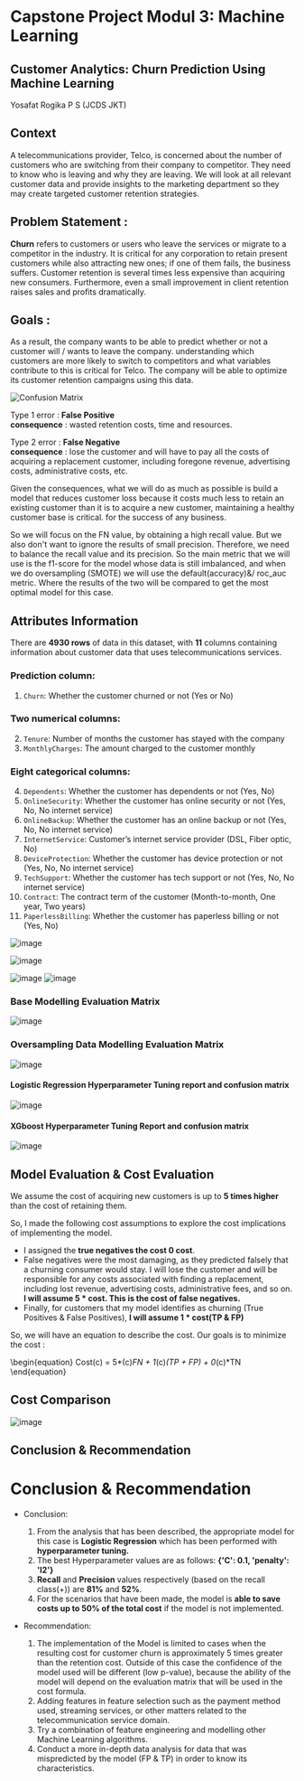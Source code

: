 # Capstone Project Modul 3: Machine Learning

## Customer Analytics: Churn Prediction Using Machine Learning
Yosafat Rogika P S (JCDS JKT)

## Context
A telecommunications provider, Telco, is concerned about the number of customers who are switching from their company to competitor. They need to know who is leaving and why they are leaving. We will look at all relevant customer data and provide insights to the marketing department so they may create targeted customer retention strategies.

## Problem Statement :
**Churn** refers to customers or users who leave the services or migrate to a competitor in the industry. It is critical for any corporation to retain present customers while also attracting new ones; if one of them fails, the business suffers. Customer retention is several times less expensive than acquiring new consumers. Furthermore, even a small improvement in client retention raises sales and profits dramatically. 

## Goals :
As a result, the company wants to be able to predict whether or not a customer will / wants to leave the company. understanding which customers are more likely to switch to competitors and what variables contribute to this is critical for Telco. The company will be able to optimize its customer retention campaigns using this data.

![Confusion Matrix](https://user-images.githubusercontent.com/99156054/169649507-679d463a-d115-4f8e-b2e0-0a334979b41d.png)

Type 1 error : **False Positive**  
**consequence** : wasted retention costs, time and resources.

Type 2 error : **False Negative**  
**consequence** : lose the customer and will have to pay all the costs of acquiring a replacement customer, including foregone revenue, advertising costs, administrative costs, etc.

Given the consequences, what we will do as much as possible is build a model that reduces customer loss because it costs much less to retain an existing customer than it is to acquire a new customer, maintaining a healthy customer base is critical. for the success of any business.

So we will focus on the FN value, by obtaining a high recall value. But we also don't want to ignore the results of small precision. Therefore, we need to balance the recall value and its precision. So the main metric that we will use is the f1-score for the model whose data is still imbalanced, and when we do oversampling (SMOTE) we will use the default(accuracy)&/ roc_auc metric. Where the results of the two will be compared to get the most optimal model for this case.

## Attributes Information
There are **4930 rows** of data in this dataset, with **11** columns containing information about customer data that uses telecommunications services.
### Prediction column:
1. `Churn`: Whether the customer churned or not (Yes or No)
### Two numerical columns:
2. `Tenure`: Number of months the customer has stayed with the company
3. `MonthlyCharges`: The amount charged to the customer monthly
### Eight categorical columns:
4. `Dependents`: Whether the customer has dependents or not (Yes, No)
5. `OnlineSecurity`: Whether the customer has online security or not (Yes, No, No internet service)
6. `OnlineBackup`: Whether the customer has an online backup or not (Yes, No, No internet service)
7. `InternetService`: Customer’s internet service provider (DSL, Fiber optic, No)
8. `DeviceProtection`: Whether the customer has device protection or not (Yes, No, No internet service)
9. `TechSupport`: Whether the customer has tech support or not (Yes, No, No internet service)
10. `Contract`: The contract term of the customer (Month-to-month, One year, Two years)
11. `PaperlessBilling`: Whether the customer has paperless billing or not (Yes, No)

![image](https://user-images.githubusercontent.com/99156054/169649544-0b0bae83-963d-4eb8-acb3-b0df2e809fc2.png)

![image](https://user-images.githubusercontent.com/99156054/169649563-1c0a50c2-000b-4340-9c5d-112876057e6e.png)

![image](https://user-images.githubusercontent.com/99156054/169649598-8c67172a-d851-4500-9d3f-2cc628628f8c.png)
![image](https://user-images.githubusercontent.com/99156054/169649626-49d804e3-73bb-4400-992e-40e31032f09a.png)


### Base Modelling Evaluation Matrix
![image](https://user-images.githubusercontent.com/99156054/169649651-d9bb7d31-e155-4671-918d-f83178c6ca80.png)

### Oversampling Data Modelling Evaluation Matrix
![image](https://user-images.githubusercontent.com/99156054/169649689-e0856cd3-4fd2-4dcb-a5aa-2e4147071ce2.png)

#### Logistic Regression Hyperparameter Tuning report and confusion matrix
![image](https://user-images.githubusercontent.com/99156054/169649726-f13ea8d3-3ff3-4845-a735-5de9f8f980d2.png)

#### XGboost Hyperparameter Tuning Report and confusion matrix
![image](https://user-images.githubusercontent.com/99156054/169649762-36f96381-fe93-4687-976f-a66fde17086b.png)

## Model Evaluation & Cost Evaluation
We assume the cost of acquiring new customers is up to **5 times higher** than the cost of retaining them. 

So, I made the following cost assumptions to explore the cost implications of implementing the model.
- I assigned the **true negatives the cost 0 cost**. 
- False negatives were the most damaging, as they predicted falsely that a churning consumer would stay. I will lose the customer and will be responsible for any costs associated with finding a replacement, including lost revenue, advertising costs, administrative fees, and so on. **I will assume 5 * cost. This is the cost of false negatives.**
- Finally, for customers that my model identifies as churning (True Positives & False Positives), **I will assume 1 * cost(TP & FP)**

So, we will have an equation to describe the cost. Our goals is to minimize the cost :

\begin{equation}
Cost(c) = 5*(c)*FN + 1*(c)*(TP + FP) + 0*(c)*TN 
\end{equation}

## Cost Comparison
![image](https://user-images.githubusercontent.com/99156054/169649820-64c7f22f-f542-43db-8160-fea5a445ba41.png)

## Conclusion & Recommendation
# Conclusion & Recommendation
- Conclusion:
    1. From the analysis that has been described, the appropriate model for this case is **Logistic Regression** which has been performed with **hyperparameter tuning.**
    2. The best Hyperparameter values are as follows: 
        **{'C': 0.1, 
        'penalty': 'l2'}**
    3. **Recall** and **Precision** values respectively (based on the recall class(+)) are **81%** and **52%**.
    4. For the scenarios that have been made, the model is **able to save costs up to 50% of the total cost** if the model is not implemented.
    

- Recommendation:
    1. The implementation of the Model is limited to cases when the resulting cost for customer churn is approximately 5 times greater than the retention cost. Outside of this case the confidence of the model used will be different (low p-value), because the ability of the model will depend on the evaluation matrix that will be used in the cost formula.
    2. Adding features in feature selection such as the payment method used, streaming services, or other matters related to the telecommunication service domain.
    3. Try a combination of feature engineering and modelling other Machine Learning algorithms.
    4. Conduct a more in-depth data analysis for data that was mispredicted by the model (FP & TP) in order to know its characteristics. 
    



